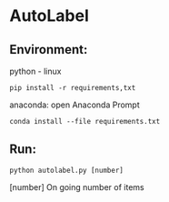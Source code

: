# AutoLabel

## Environment:

python - linux 

```
pip install -r requirements,txt
```

anaconda: open Anaconda Prompt

```
conda install --file requirements.txt
```

## Run:

``` 
python autolabel.py [number]
```

[number] On going number of items
